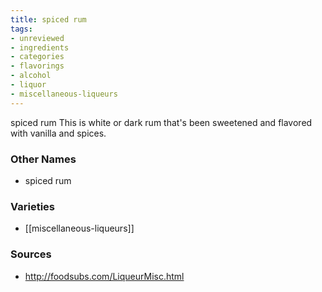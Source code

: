 ```yaml
---
title: spiced rum
tags:
- unreviewed
- ingredients
- categories
- flavorings
- alcohol
- liquor
- miscellaneous-liqueurs
---
```

spiced rum This is white or dark rum that's been sweetened and flavored with vanilla and spices.

### Other Names

* spiced rum

### Varieties

* [[miscellaneous-liqueurs]]

### Sources
* http://foodsubs.com/LiqueurMisc.html

